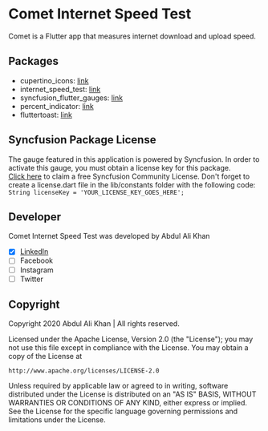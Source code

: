 # Comet Internet Speed Test

Comet is a Flutter app that measures internet download and upload speed.

## Packages
* cupertino_icons: [link](https://pub.dev/packages/cupertino_icons)
* internet_speed_test: [link](https://pub.dev/packages/internet_speed_test)
* syncfusion_flutter_gauges: [link](https://pub.dev/packages/syncfusion_flutter_gauges)
* percent_indicator: [link](https://pub.dev/packages/percent_indicator)
* fluttertoast: [link](https://pub.dev/packages/fluttertoast)

## Syncfusion Package License
The gauge featured in this application is powered by Syncfusion. In order to activate this gauge, you must obtain a license key for this package.<br />
[Click here](https://www.syncfusion.com/products/communitylicense) to claim a free Syncfusion Community License. Don't forget to create a license.dart file in the lib/constants folder with the following code: <br />
`String licenseKey = 'YOUR_LICENSE_KEY_GOES_HERE';`

## Developer
Comet Internet Speed Test was developed by Abdul Ali Khan
- [x] [LinkedIn](https://pk.linkedin.com/in/abdul-ali-khan-620632144)
- [ ] Facebook
- [ ] Instagram
- [ ] Twitter

## Copyright
Copyright 2020 Abdul Ali Khan | All rights reserved.

Licensed under the Apache License, Version 2.0 (the "License");
you may not use this file except in compliance with the License.
You may obtain a copy of the License at

    http://www.apache.org/licenses/LICENSE-2.0

Unless required by applicable law or agreed to in writing, software
distributed under the License is distributed on an "AS IS" BASIS,
WITHOUT WARRANTIES OR CONDITIONS OF ANY KIND, either express or implied.
See the License for the specific language governing permissions and
limitations under the License.